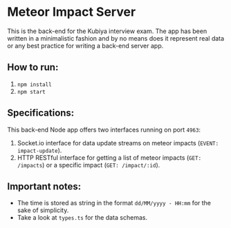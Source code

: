# Meteor Impact Server

This is the back-end for the Kubiya interview exam.
The app has been written in a minimalistic fashion and by no means does it represent real data or any best practice for writing a back-end server app.

## How to run:

1. `npm install`
2. `npm start`

## Specifications:

This back-end Node app offers two interfaces running on port `4963`:

1. Socket.io interface for data update streams on meteor impacts (`EVENT: impact-update`).
2. HTTP RESTful interface for getting a list of meteor impacts (`GET: /impacts`) or a specific impact (`GET: /impact/:id`).

## Important notes:

- The time is stored as string in the format `dd/MM/yyyy - HH:mm` for the sake of simplicity.
- Take a look at `types.ts` for the data schemas.
